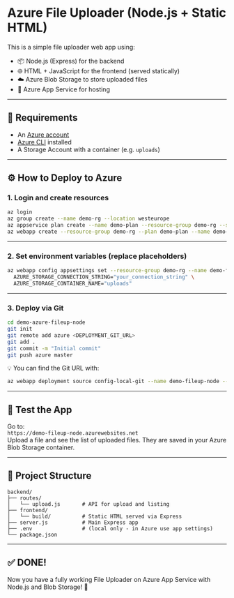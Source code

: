 # Azure File Uploader (Node.js + Static HTML)

This is a simple file uploader web app using:

- 📦 Node.js (Express) for the backend
- 🌐 HTML + JavaScript for the frontend (served statically)
- ☁️ Azure Blob Storage to store uploaded files
- 🚀 Azure App Service for hosting

---

## 🔧 Requirements

- An [Azure account](https://portal.azure.com)
- [Azure CLI](https://learn.microsoft.com/en-us/cli/azure/install-azure-cli) installed
- A Storage Account with a container (e.g. `uploads`)

---

## ⚙️ How to Deploy to Azure

### 1. Login and create resources

```bash
az login
az group create --name demo-rg --location westeurope
az appservice plan create --name demo-plan --resource-group demo-rg --sku B1 --is-linux
az webapp create --resource-group demo-rg --plan demo-plan --name demo-fileup-node --runtime "NODE:18-lts"
```

---

### 2. Set environment variables (replace placeholders)

```bash
az webapp config appsettings set --resource-group demo-rg --name demo-fileup-node --settings \
  AZURE_STORAGE_CONNECTION_STRING="your_connection_string" \
  AZURE_STORAGE_CONTAINER_NAME="uploads"
```

---

### 3. Deploy via Git

```bash
cd demo-azure-fileup-node
git init
git remote add azure <DEPLOYMENT_GIT_URL>
git add .
git commit -m "Initial commit"
git push azure master
```

💡 You can find the Git URL with:
```bash
az webapp deployment source config-local-git --name demo-fileup-node --resource-group demo-rg
```

---

## 🧪 Test the App

Go to:  
`https://demo-fileup-node.azurewebsites.net`  
Upload a file and see the list of uploaded files. They are saved in your Azure Blob Storage container.

---

## 📂 Project Structure

```
backend/
├── routes/
│   └── upload.js       # API for upload and listing
├── frontend/
│   └── build/          # Static HTML served via Express
├── server.js           # Main Express app
├── .env                # (local only - in Azure use app settings)
└── package.json
```

---

## ✅ DONE!

Now you have a fully working File Uploader on Azure App Service with Node.js and Blob Storage! 🎉
